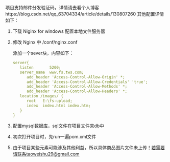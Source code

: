项目支持邮件分发验证码，详情请去看个人博客https://blog.csdn.net/qq_63704334/article/details/130807260
其他配置详情如下：

1. 下载 Niginx for windows 配置本地文件服务器

2. 修改 Nginx 中 /conf/nginx.conf

   添加一个sever块，内容如下：

   ```yaml
   server{
   	  listen       5200; 
   	  server_name  www.fs.tws.com;
         add_header 'Access-Control-Allow-Origin' *;
         add_header 'Access-Control-Allow-Credentials' 'true';
         add_header 'Access-Control-Allow-Methods' *;
         add_header 'Access-Control-Allow-Headers' *;
   	  location /images/ { 
   		 root   E:\fs-upload;
   		 index  index.html index.htm;
   	  }
   }
   ```

   

3. 配置mysql数据库，sql文件在项目文件夹db中

4. 初次打开项目时，先run一遍pom.xml文件

5. 由于项目某些元素可能涉及其他利益，所以具体商品图片文件未上传！若需要请联系taoweishu29@gmail.com
